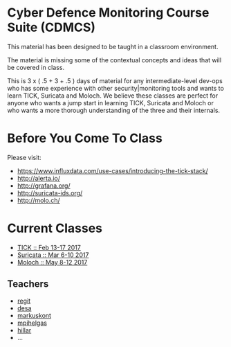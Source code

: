 # Cyber Defence Monitoring Course Suite (CDMCS)

This material has been designed to be taught in a classroom environment.

The material is missing some of the contextual concepts and ideas that will be covered in class.

This is 3 x ( .5 + 3 + .5 ) days of material for any intermediate-level dev-ops who has some experience with other security|monitoring tools and wants to learn TICK, Suricata and Moloch. We believe these classes are perfect for anyone who wants a jump start in learning TICK, Suricata and Moloch or who wants a more thorough understanding of the three and their internals.

# Before You Come To Class

Please visit:

* https://www.influxdata.com/use-cases/introducing-the-tick-stack/
 * http://alerta.io/
 * http://grafana.org/
* http://suricata-ids.org/
* http://molo.ch/


# Current Classes

 * [TICK :: Feb 13-17 2017](TICK/README.md)
 * [Suricata :: Mar 6-10 2017](Suricata/README.md)
 * [Moloch :: May 8-12 2017](Moloch/README.md)

## Teachers


 * [regit](https://github.com/regit)
 * [desa](https://github.com/desa)
 * [markuskont](https://github.com/markuskont)
 * [mpihelgas](https://github.com/mpihelgas)
 * [hillar](https://github.com/hillar)
 * ...
